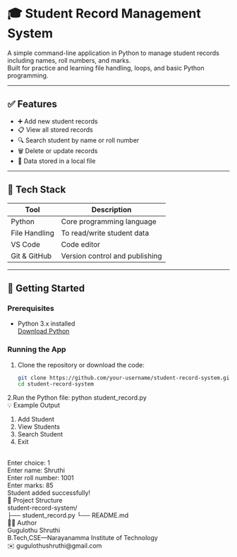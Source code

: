 # 🎓 Student Record Management System

A simple command-line application in Python to manage student records including names, roll numbers, and marks.  
Built for practice and learning file handling, loops, and basic Python programming.

---

## ✅ Features

- ➕ Add new student records  
- 📋 View all stored records  
- 🔍 Search student by name or roll number  
- 🗑️ Delete or update records  
- 💾 Data stored in a local file 

---

## 🧰 Tech Stack

| Tool         | Description                         |
|--------------|-------------------------------------|
| Python       | Core programming language           |
| File Handling| To read/write student data          |
| VS Code      | Code editor                         |
| Git & GitHub | Version control and publishing      |

---

## 🚀 Getting Started

### Prerequisites

- Python 3.x installed  
  [Download Python](https://www.python.org/downloads/)

### Running the App

1. Clone the repository or download the code:
   ```bash
   git clone https://github.com/your-username/student-record-system.git
   cd student-record-system
2.Run the Python file:
python student_record.py
<br>
💡 Example Output
1. Add Student
2. View Students
3. Search Student
4. Exit
 <br>
Enter choice: 1
<br>
Enter name: Shruthi
<br>
Enter roll number: 1001
<br>
Enter marks: 85
<br>
Student added successfully!
<br>
📁 Project Structure
<br>
student-record-system/
<br>
├── student_record.py
└── README.md
<br>
🙋‍♀️ Author
<br>
Gugulothu Shruthi
<br>
B.Tech,CSE—Narayanamma Institute of Technology
<br>
✉️ gugulothushruthi@gmail.com
